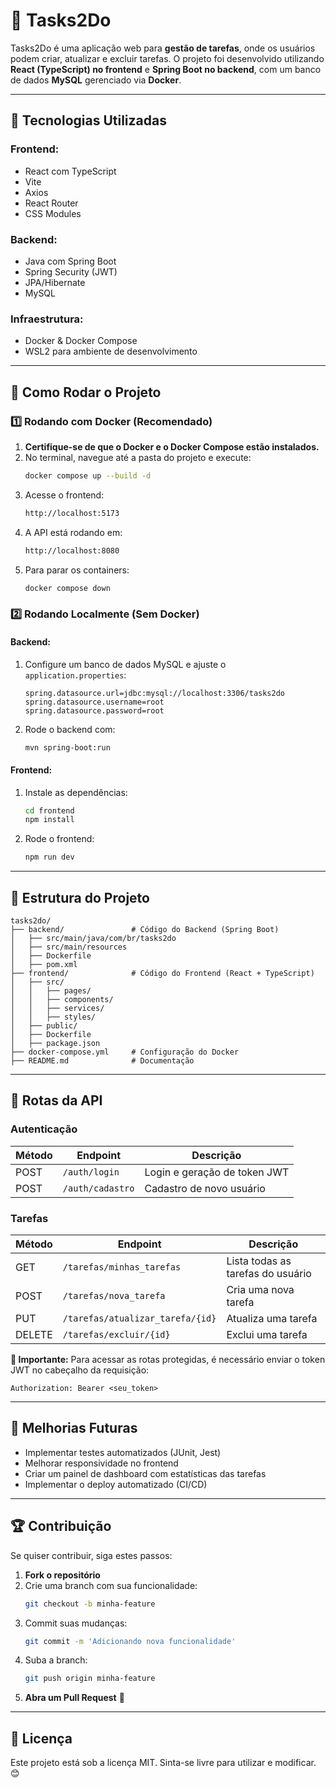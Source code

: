 # 📌 Tasks2Do

Tasks2Do é uma aplicação web para **gestão de tarefas**, onde os usuários podem criar, atualizar e excluir tarefas. O projeto foi desenvolvido utilizando **React (TypeScript) no frontend** e **Spring Boot no backend**, com um banco de dados **MySQL** gerenciado via **Docker**.

---

## 🚀 Tecnologias Utilizadas

### **Frontend:**
- React com TypeScript
- Vite
- Axios
- React Router
- CSS Modules

### **Backend:**
- Java com Spring Boot
- Spring Security (JWT)
- JPA/Hibernate
- MySQL

### **Infraestrutura:**
- Docker & Docker Compose
- WSL2 para ambiente de desenvolvimento

---

## 🔧 Como Rodar o Projeto

### **1️⃣ Rodando com Docker (Recomendado)**

1. **Certifique-se de que o Docker e o Docker Compose estão instalados.**
2. No terminal, navegue até a pasta do projeto e execute:
   ```sh
   docker compose up --build -d
   ```
3. Acesse o frontend:
   ```sh
   http://localhost:5173
   ```
4. A API está rodando em:
   ```sh
   http://localhost:8080
   ```
5. Para parar os containers:
   ```sh
   docker compose down
   ```

### **2️⃣ Rodando Localmente (Sem Docker)**

#### **Backend:**
1. Configure um banco de dados MySQL e ajuste o `application.properties`:
   ```properties
   spring.datasource.url=jdbc:mysql://localhost:3306/tasks2do
   spring.datasource.username=root
   spring.datasource.password=root
   ```
2. Rode o backend com:
   ```sh
   mvn spring-boot:run
   ```

#### **Frontend:**
1. Instale as dependências:
   ```sh
   cd frontend
   npm install
   ```
2. Rode o frontend:
   ```sh
   npm run dev
   ```

---

## 📁 Estrutura do Projeto
```
tasks2do/
├── backend/               # Código do Backend (Spring Boot)
│   ├── src/main/java/com/br/tasks2do
│   ├── src/main/resources
│   ├── Dockerfile
│   ├── pom.xml
├── frontend/              # Código do Frontend (React + TypeScript)
│   ├── src/
│   │   ├── pages/
│   │   ├── components/
│   │   ├── services/
│   │   ├── styles/
│   ├── public/
│   ├── Dockerfile
│   ├── package.json
├── docker-compose.yml     # Configuração do Docker
├── README.md              # Documentação
```

---

## 📌 Rotas da API

### **Autenticação**
| Método | Endpoint         | Descrição |
|---------|----------------|-------------|
| POST    | `/auth/login`   | Login e geração de token JWT |
| POST    | `/auth/cadastro`     | Cadastro de novo usuário |

### **Tarefas**
| Método | Endpoint                  | Descrição |
|---------|---------------------------|-------------|
| GET     | `/tarefas/minhas_tarefas`  | Lista todas as tarefas do usuário |
| POST    | `/tarefas/nova_tarefa`     | Cria uma nova tarefa |
| PUT     | `/tarefas/atualizar_tarefa/{id}` | Atualiza uma tarefa |
| DELETE  | `/tarefas/excluir/{id}`    | Exclui uma tarefa |

**📌 Importante:** Para acessar as rotas protegidas, é necessário enviar o token JWT no cabeçalho da requisição:
```
Authorization: Bearer <seu_token>
```

---

## 🎯 Melhorias Futuras
- Implementar testes automatizados (JUnit, Jest)
- Melhorar responsividade no frontend
- Criar um painel de dashboard com estatísticas das tarefas
- Implementar o deploy automatizado (CI/CD)

---

## 🏆 Contribuição
Se quiser contribuir, siga estes passos:
1. **Fork o repositório**
2. Crie uma branch com sua funcionalidade:
   ```sh
   git checkout -b minha-feature
   ```
3. Commit suas mudanças:
   ```sh
   git commit -m 'Adicionando nova funcionalidade'
   ```
4. Suba a branch:
   ```sh
   git push origin minha-feature
   ```
5. **Abra um Pull Request** 🚀

---

## 📜 Licença
Este projeto está sob a licença MIT. Sinta-se livre para utilizar e modificar. 😊

